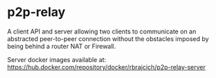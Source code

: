 # p2p-relay
A client API and server allowing two clients to communicate on an abstracted peer-to-peer connection without the obstacles imposed by being behind a router NAT or Firewall.

Server docker images available at: https://hub.docker.com/repository/docker/rbrajcich/p2p-relay-server
